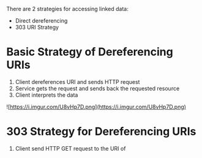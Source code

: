There are 2 strategies for accessing linked data:
- Direct dereferencing
- 303 URI Strategy

# Basic Strategy of Dereferencing URIs
1. Client dereferences URI and sends HTTP request
2. Service gets the request and sends back the requested resource
3. Client interprets the data

![https://i.imgur.com/U8vHp7D.png](https://i.imgur.com/U8vHp7D.png)

# 303 Strategy for Dereferencing URIs

1. Client send HTTP GET request to the URI of 
